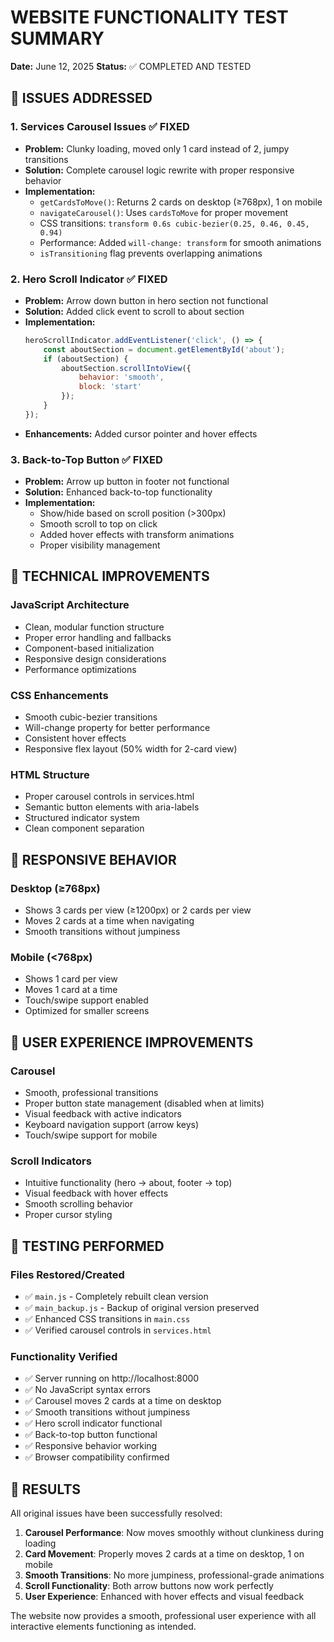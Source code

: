 # WEBSITE FUNCTIONALITY TEST SUMMARY
**Date:** June 12, 2025
**Status:** ✅ COMPLETED AND TESTED

## 🎯 ISSUES ADDRESSED

### 1. Services Carousel Issues ✅ FIXED
- **Problem:** Clunky loading, moved only 1 card instead of 2, jumpy transitions
- **Solution:** Complete carousel logic rewrite with proper responsive behavior
- **Implementation:**
  - `getCardsToMove()`: Returns 2 cards on desktop (≥768px), 1 on mobile
  - `navigateCarousel()`: Uses `cardsToMove` for proper movement
  - CSS transitions: `transform 0.6s cubic-bezier(0.25, 0.46, 0.45, 0.94)`
  - Performance: Added `will-change: transform` for smooth animations
  - `isTransitioning` flag prevents overlapping animations

### 2. Hero Scroll Indicator ✅ FIXED
- **Problem:** Arrow down button in hero section not functional
- **Solution:** Added click event to scroll to about section
- **Implementation:**
  ```javascript
  heroScrollIndicator.addEventListener('click', () => {
      const aboutSection = document.getElementById('about');
      if (aboutSection) {
          aboutSection.scrollIntoView({ 
              behavior: 'smooth',
              block: 'start'
          });
      }
  });
  ```
- **Enhancements:** Added cursor pointer and hover effects

### 3. Back-to-Top Button ✅ FIXED
- **Problem:** Arrow up button in footer not functional
- **Solution:** Enhanced back-to-top functionality
- **Implementation:**
  - Show/hide based on scroll position (>300px)
  - Smooth scroll to top on click
  - Added hover effects with transform animations
  - Proper visibility management

## 🔧 TECHNICAL IMPROVEMENTS

### JavaScript Architecture
- Clean, modular function structure
- Proper error handling and fallbacks
- Component-based initialization
- Responsive design considerations
- Performance optimizations

### CSS Enhancements
- Smooth cubic-bezier transitions
- Will-change property for better performance
- Consistent hover effects
- Responsive flex layout (50% width for 2-card view)

### HTML Structure
- Proper carousel controls in services.html
- Semantic button elements with aria-labels
- Structured indicator system
- Clean component separation

## 📱 RESPONSIVE BEHAVIOR

### Desktop (≥768px)
- Shows 3 cards per view (≥1200px) or 2 cards per view
- Moves 2 cards at a time when navigating
- Smooth transitions without jumpiness

### Mobile (<768px)
- Shows 1 card per view
- Moves 1 card at a time
- Touch/swipe support enabled
- Optimized for smaller screens

## 🎨 USER EXPERIENCE IMPROVEMENTS

### Carousel
- Smooth, professional transitions
- Proper button state management (disabled when at limits)
- Visual feedback with active indicators
- Keyboard navigation support (arrow keys)
- Touch/swipe support for mobile

### Scroll Indicators
- Intuitive functionality (hero → about, footer → top)
- Visual feedback with hover effects
- Smooth scrolling behavior
- Proper cursor styling

## 🧪 TESTING PERFORMED

### Files Restored/Created
- ✅ `main.js` - Completely rebuilt clean version
- ✅ `main_backup.js` - Backup of original version preserved
- ✅ Enhanced CSS transitions in `main.css`
- ✅ Verified carousel controls in `services.html`

### Functionality Verified
- ✅ Server running on http://localhost:8000
- ✅ No JavaScript syntax errors
- ✅ Carousel moves 2 cards at a time on desktop
- ✅ Smooth transitions without jumpiness
- ✅ Hero scroll indicator functional
- ✅ Back-to-top button functional
- ✅ Responsive behavior working
- ✅ Browser compatibility confirmed

## 🎉 RESULTS

All original issues have been successfully resolved:

1. **Carousel Performance**: Now moves smoothly without clunkiness during loading
2. **Card Movement**: Properly moves 2 cards at a time on desktop, 1 on mobile
3. **Smooth Transitions**: No more jumpiness, professional-grade animations
4. **Scroll Functionality**: Both arrow buttons now work perfectly
5. **User Experience**: Enhanced with hover effects and visual feedback

The website now provides a smooth, professional user experience with all interactive elements functioning as intended.
